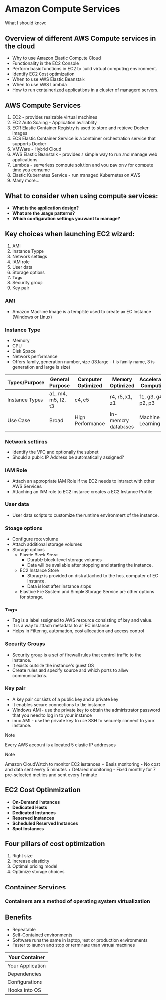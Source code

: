 # Amazon Compute Services
What I should know:

## Overview of different AWS Compute services in the cloud
+ Why to use Amazon Elastic Compute Cloud
+ Functionality in the EC2 Console
+ Perform basic functions in EC2 to build virtual computing environment.
+ Identify EC2 Cost optimization
+ When to use AWS Elastic Beanstalk
+ When to use AWS Lambda
+ How to run containerized applications in a cluster of managerd servers.

## AWS Compute Services
1. EC2 - provides resizable virtual machines
2. EC2 Auto Scaling - Application availablity
3. ECR Elastic Container Registry is used to store and retrieve Docker images
4. ECS Elastic Container Service is a container orchestration service that supports Docker
5. VMWare - Hybrid Cloud
6. AWS Elastic Beanstalk - provides a simple way to run and manage web applications
7. Lambda - serverless compute solution and you pay only for compute time you consume
8. Elastic Kubernetes Service - run managed Kubernetes on AWS
9. Many more...

## What to consider when using compute services:
+ **What is the application design?**
+ **What are the usage patterns?**
+ **Which configuration settings you want to manage?**

## Key choices when launching EC2 wizard:
1. AMI
2. Instance Typpe
3. Network settings
4. IAM role
5. User data
6. Storage options
7. Tags
8. Security group
9. Key pair

### AMI
+ Amazon Machine Image is a template used to create an EC Instance (Windows or Linux)

### Instance Type
+ Memory
+ CPU
+ Disk Space
+ Network performance
+ Offers family, generation number, size (t3.large - t is family name, 3 is generation and large is size)

 Types/Purpose | General Purpose | Computer Optimized | Memory Optimized | Accelerated Computing | Storage Optimized
---------- | ------- | ---------- | ----------- | -------- | -------- | 
Instance Types | a1, m4, m5, t2, t3 | c4, c5 | r4, r5, x1, z1 | f1, g3, g4, p2, p3 | d2, h1, i3
Use Case | Broad | High Performance | In-memory databases | Machine Learning | Distrubuted file Systems

### Network settings
+ Identify the VPC and optionally the subnet
+ Should a public IP Address be automatically assigned?

### IAM Role
+ Attach an appropriate IAM Role if the EC2 needs to interact with other AWS Services.
+ Attaching an IAM role to EC2 instance creates a EC2 Instance Profile

### User data
+ User data scripts to customize the runtime environment of the instance.

### Stoage options
+ Configure root volume
+ Attach additional storage volumes
+ Storage options
	+ Elastic Block Store
		+ Durable block-level storage volumes
		+ Data will be available after stopping and starting the instance.
	+ EC2 Instance Store
		+ Storage is provided on disk attached to the host computer of EC Instance.
		+ Data is lost after instance stops
	+ Elastice File System and Simple Storage Service are other options for storage.

### Tags
+ Tag is a label assigned to AWS resource consisting of key and value.
+ It is a way to attach metadata to an EC instance
+ Helps in Filtering, automation, cost allocation and access control

### Security Groups
+ Security group is a set of firewall rules that control traffic to the instance.
+ It exists outside the instance's guest OS
+ Create rules and specify source and which ports to allow communications.

### Key pair
+ A key pair consists of a public key and a private key
+ It enables secure connections to the instance
+ Windows AMI - use the private key to obtain the administrator password that you need to log in to your instance
+ inux AMI - use the private key to use SSH to securely connect to your instance.

> [!Note]
> Every AWS account is allocated 5 elastic IP addresses

> [!Note]
> Amazon CloudWatch to monitor EC2 instances
	+ Basis monitoring - No cost and data sent every 5 minutes
	+ Detailed monitoring - Fixed monthly for 7 pre-selected metrics and sent every 1 minute

## EC2 Cost Optinmization
+ **On-Demand Instances**
+ **Dedicated Hosts**
+ **Dedicated Instances**
+ **Reserved Instances**
+ **Scheduled Reserved Instances**
+ **Spot Instances**

## Four pillars of cost optimization
1. Right size
2. Increase elasticity
3. Optimal pricing model
4. Optimize storage choices

## Container Services
### Containers are a method of operating system virtualization

## Benefits
+ Repeatable
+ Self-Contained environments
+ Software runs the same in laptop, test or production environments
+ Faster to launch and stop or terminate than virtual machines

Your Container |
----------|
Your Application |
Dependencies |
Configurations | 
Hooks into OS |

